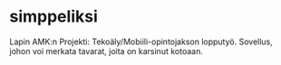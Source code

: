 # simppeliksi
Lapin AMK:n Projekti: Tekoäly/Mobiili-opintojakson lopputyö. Sovellus, johon voi merkata tavarat, joita on karsinut kotoaan.
